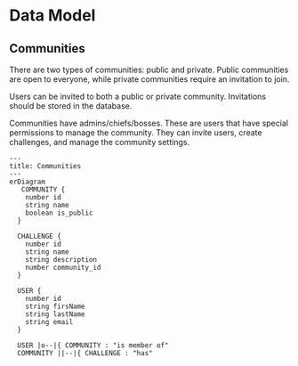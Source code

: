 # Data Model

## Communities

There are two types of communities: public and private. Public communities are open to everyone, while private communities require an invitation to join.

Users can be invited to both a public or private community. Invitations should be stored in the database.

Communities have admins/chiefs/bosses. These are users that have special permissions to manage the community. They can invite users, create challenges, and manage the community settings.

```mermaid
---
title: Communities
---
erDiagram
   COMMUNITY {
    number id
    string name
    boolean is_public
  }

  CHALLENGE {
    number id
    string name
    string description
    number community_id
  }

  USER {
    number id
    string firsName
    string lastName
    string email
  }

  USER |o--|{ COMMUNITY : "is member of"
  COMMUNITY ||--|{ CHALLENGE : "has"

```
